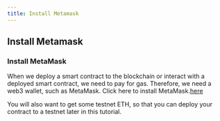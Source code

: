 ```yaml
---
title: Install Metamask
---
```

## Install Metamask

### Install MetaMask

When we deploy a smart contract to the blockchain or interact with a deployed smart contract, we need to pay for gas. Therefore, we need a web3 wallet, such as MetaMask. Click here to install MetaMask.[here](https://metamask.io/)

You will also want to get some testnet ETH, so that you can deploy your contract to a testnet later in this tutorial.
